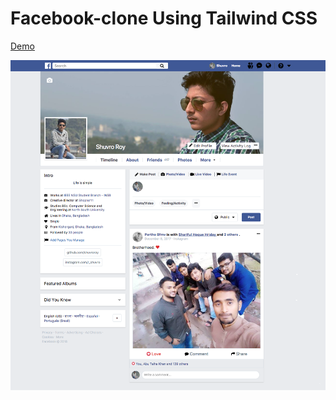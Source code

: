 # Facebook-clone Using Tailwind CSS

[Demo](https://codepen.io/shuvro_007/full/PQwmRz/)

![Screenshot](screenshot.png)
